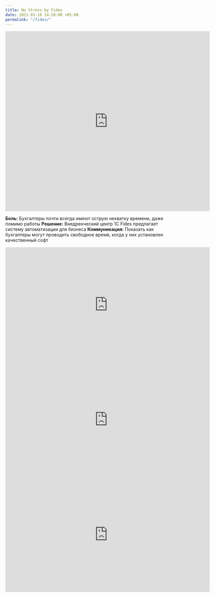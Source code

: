```yaml
---
title: No Stress by Fides
date: 2021-03-16 14:28:00 +05:00
permalink: "/fides/"
---
```


<iframe src="https://player.vimeo.com/video/518058425" width="640" height="564" frameborder="0" allow="autoplay; fullscreen" allowfullscreen></iframe>
</br>

**Боль:** Бухгалтеры почти всегда имеют острую нехватку времени, даже помимо работы
**Решение:** Внедренческий центр 1C Fides предлагает систему автоматизации для бизнеса
**Коммуникация:** Показать как бухгалтеры могут проводить свободное время, когда у них установлен качественный  софт


<iframe src="https://player.vimeo.com/video/517864937" width="640" height="360" frameborder="0" allow="autoplay; fullscreen; picture-in-picture" allowfullscreen></iframe>

<iframe src="https://player.vimeo.com/video/517864711" width="640" height="360" frameborder="0" allow="autoplay; fullscreen; picture-in-picture" allowfullscreen></iframe>

<iframe src="https://player.vimeo.com/video/517864638" width="640" height="360" frameborder="0" allow="autoplay; fullscreen; picture-in-picture" allowfullscreen></iframe>